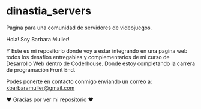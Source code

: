 # dinastia_servers
Pagina para una comunidad de servidores de videojuegos.

Hola! Soy Barbara Muller!

Y Este es mi repositorio donde voy a estar integrando en una pagina web todos los desafios entregables y complementarios de mi curso de Desarrollo Web dentro de Coderhouse. 
Donde estoy completando la carrera de programación Front End.

Podes ponerte en contacto conmigo enviando un correo a: xbarbaramuller@gmail.com

♥ Gracias por ver mi repositorio ♥
